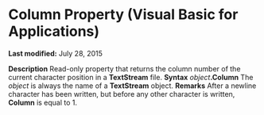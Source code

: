 
# Column Property (Visual Basic for Applications)

 **Last modified:** July 28, 2015


 **Description**
Read-only property that returns the column number of the current character position in a  **TextStream** file.
 **Syntax**
 _object_**.Column**
The  _object_ is always the name of a **TextStream** object.
 **Remarks**
After a newline character has been written, but before any other character is written,  **Column** is equal to 1.
